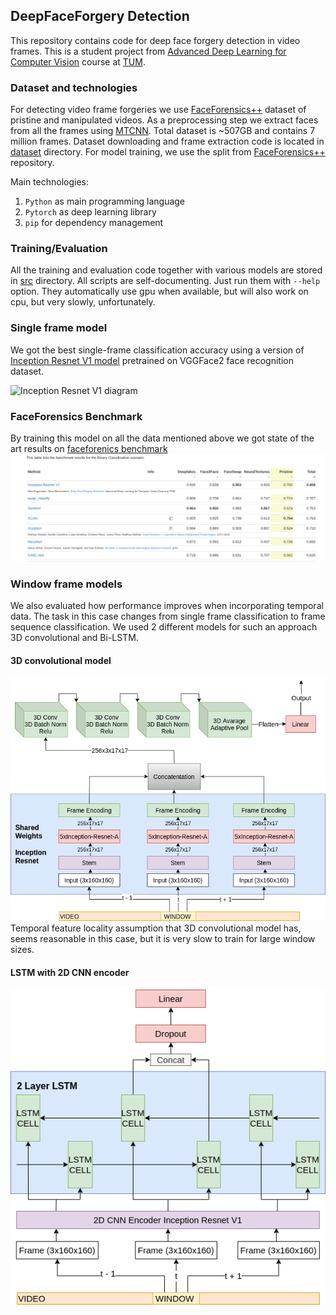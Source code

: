 ## DeepFaceForgery Detection
This repository contains code for deep face forgery detection in video frames. This is a student project from [Advanced Deep Learning for Computer Vision](https://dvl.in.tum.de/teaching/adl4cv-ws18/) course at [TUM](https://www.tum.de/).

### Dataset and technologies
For detecting video frame forgeries we use [FaceForensics++](http://www.niessnerlab.org/projects/roessler2019faceforensicspp.html) dataset of pristine and manipulated videos. As a preprocessing step we extract faces from all the frames using [MTCNN](https://github.com/ipazc/mtcnn).
Total dataset is ~507GB and contains 7 million frames. Dataset downloading and frame extraction code is located in [dataset](dataset) directory.
For model training, we use the split from [FaceForensics++](http://www.niessnerlab.org/projects/roessler2019faceforensicspp.html) repository.

Main technologies:
1. `Python` as main programming language
2. `Pytorch` as deep learning library
3. `pip` for dependency management

### Training/Evaluation
All the training and evaluation code together with various models are stored in [src](src) directory. All scripts are self-documenting. Just run them with `--help` option.
They automatically use gpu when available, but will also work on cpu, but very slowly, unfortunately.

### Single frame model
We got the best single-frame classification accuracy using a version of [Inception Resnet V1 model](src/model.py#L109) pretrained on VGGFace2 face recognition dataset.

![Inception Resnet V1 diagram](diagrams/inception_resnet_v1.png|width=100px)

### FaceForensics Benchmark
By training this model on all the data mentioned above we got state of the art results on [faceforenics benchmark](http://kaldir.vc.in.tum.de/faceforensics_benchmark/) 
![State of the art results on public benchmark](diagrams/ff_benchmark.png)


### Window frame models
We also evaluated how performance improves when incorporating temporal data. The task in this case changes from single frame classification to frame sequence classification. 
We used 2 different models for such an approach 3D convolutional and Bi-LSTM. 

#### 3D convolutional model
![3D convolutional model diagram](diagrams/3dconv.png)
Temporal feature locality assumption that 3D convolutional model has, seems reasonable in this case, but it is very slow to train for large window sizes.

#### LSTM with 2D CNN encoder
![LSTM with 2D CNN encoder diagram](diagrams/CNN_LSTM.png)
